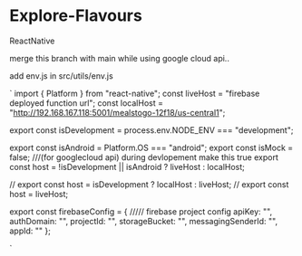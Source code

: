 # Explore-Flavours
ReactNative



merge this branch  with main while using google cloud api..


add env.js in src/utils/env.js

`
import { Platform } from "react-native";
const liveHost = "firebase deployed function url";
const localHost = "http://192.168.167.118:5001/mealstogo-12f18/us-central1";

export const isDevelopment = process.env.NODE_ENV === "development";



export const isAndroid = Platform.OS === "android";
export const isMock = false;  ///(for googlecloud api) during devlopement make this true
export const host = !isDevelopment || isAndroid ? liveHost : localHost;

// export const host = isDevelopment ? localHost : liveHost;
// export const host = liveHost; 

export const firebaseConfig = {                  ///// firebase project config
    apiKey: "",                           
    authDomain: "",
    projectId: "",
    storageBucket: "",
    messagingSenderId: "",
    appId: ""
  };


`

